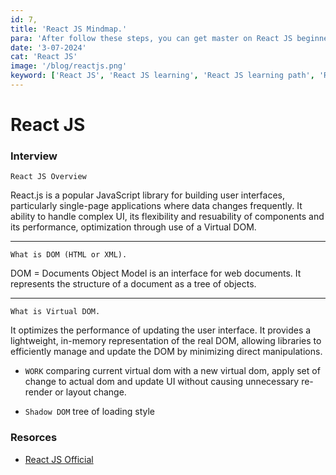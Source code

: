 ```yaml
---
id: 7,
title: 'React JS Mindmap.'
para: 'After follow these steps, you can get master on React JS beginner to master level.'
date: '3-07-2024'
cat: 'React JS'
image: '/blog/reactjs.png'
keyword: ['React JS', 'React JS learning', 'React JS learning path', 'React JS master level']
---
```


# React JS

### Interview

`React JS Overview`

React.js is a popular JavaScript library for building user interfaces, particularly single-page applications where data changes frequently. It ability to handle complex UI, its flexibility and resuability of components and its performance, optimization through use of a Virtual DOM.

---

`What is DOM (HTML or XML).`

DOM = Documents Object Model is an interface for web documents. It represents the structure of a document as a tree of objects.

---

`What is Virtual DOM.`

It optimizes the performance of updating the user interface. It provides a lightweight, in-memory representation of the real DOM, allowing libraries to efficiently manage and update the DOM by minimizing direct manipulations.

- `WORK` comparing current virtual dom with a new virtual dom, apply set of change to actual dom and update UI without causing unnecessary re-render or layout change.

- `Shadow DOM` tree of loading style


### Resorces

- [React JS Official](/)
